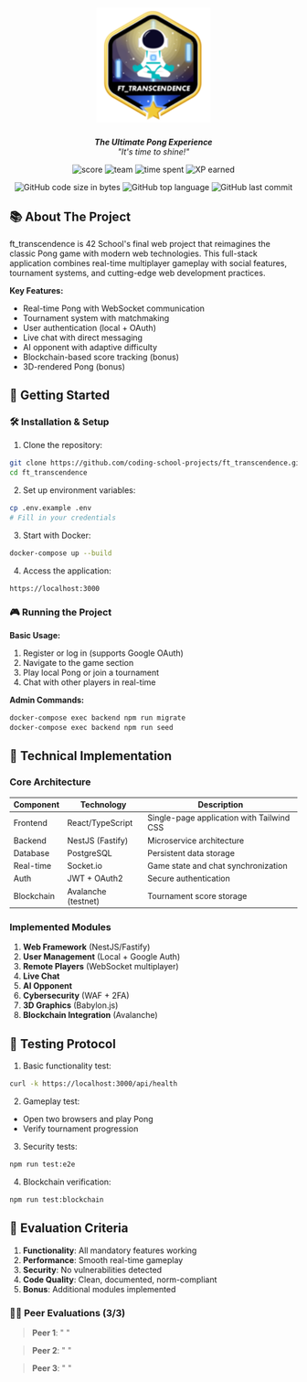 <h1 align="center">
  <img src="https://github.com/senthilpoo10/badges/blob/main/badges/ft_transcendencem.png" width="200"/>
</h1>

<p align="center">
  <b><i>The Ultimate Pong Experience</i></b><br>
  <i>"It's time to shine!"</i>
</p>

<p align="center">
  <img alt="score" src="https://img.shields.io/badge/score-125%2F100-brightgreen" />
  <img alt="team" src="https://img.shields.io/badge/team-4%20members-yellow" />
  <img alt="time spent" src="https://img.shields.io/badge/time%20spent-300%20hours-blue" />
  <img alt="XP earned" src="https://img.shields.io/badge/XP%20earned-2016-orange" />
<p align="center">
  <img alt="GitHub code size in bytes" src="https://img.shields.io/github/languages/code-size/coding-school-projects/ft_transcendence?color=lightblue" />
  <img alt="GitHub top language" src="https://img.shields.io/github/languages/top/coding-school-projects/ft_transcendence?color=blue" />
  <img alt="GitHub last commit" src="https://img.shields.io/github/last-commit/coding-school-projects/ft_transcendence?color=green" />
</p>

## 📚 About The Project

ft_transcendence is 42 School's final web project that reimagines the classic Pong game with modern web technologies. This full-stack application combines real-time multiplayer gameplay with social features, tournament systems, and cutting-edge web development practices.

**Key Features:**
- Real-time Pong with WebSocket communication
- Tournament system with matchmaking
- User authentication (local + OAuth)
- Live chat with direct messaging
- AI opponent with adaptive difficulty
- Blockchain-based score tracking (bonus)
- 3D-rendered Pong (bonus)

## 🏁 Getting Started

### 🛠️ Installation & Setup

1. Clone the repository:
```bash
git clone https://github.com/coding-school-projects/ft_transcendence.git
cd ft_transcendence
```

2. Set up environment variables:
```bash
cp .env.example .env
# Fill in your credentials
```

3. Start with Docker:
```bash
docker-compose up --build
```

4. Access the application:
```
https://localhost:3000
```

### 🎮 Running the Project

**Basic Usage:**
1. Register or log in (supports Google OAuth)
2. Navigate to the game section
3. Play local Pong or join a tournament
4. Chat with other players in real-time

**Admin Commands:**
```bash
docker-compose exec backend npm run migrate
docker-compose exec backend npm run seed
```

## 🧠 Technical Implementation

### Core Architecture
| Component | Technology | Description |
|-----------|------------|-------------|
| Frontend | React/TypeScript | Single-page application with Tailwind CSS |
| Backend | NestJS (Fastify) | Microservice architecture |
| Database | PostgreSQL | Persistent data storage |
| Real-time | Socket.io | Game state and chat synchronization |
| Auth | JWT + OAuth2 | Secure authentication |
| Blockchain | Avalanche (testnet) | Tournament score storage |

### Implemented Modules
1. **Web Framework** (NestJS/Fastify)
2. **User Management** (Local + Google Auth)
3. **Remote Players** (WebSocket multiplayer)
4. **Live Chat**
5. **AI Opponent**
6. **Cybersecurity** (WAF + 2FA)
7. **3D Graphics** (Babylon.js)
8. **Blockchain Integration** (Avalanche)

## 🧪 Testing Protocol

1. Basic functionality test:
```bash
curl -k https://localhost:3000/api/health
```

2. Gameplay test:
- Open two browsers and play Pong
- Verify tournament progression

3. Security tests:
```bash
npm run test:e2e
```

4. Blockchain verification:
```bash
npm run test:blockchain
```

## 📝 Evaluation Criteria

1. **Functionality**: All mandatory features working
2. **Performance**: Smooth real-time gameplay
3. **Security**: No vulnerabilities detected
4. **Code Quality**: Clean, documented, norm-compliant
5. **Bonus**: Additional modules implemented

### 🧑‍💻 Peer Evaluations (3/3)

> **Peer 1**: " "

> **Peer 2**: " "

> **Peer 3**: " "


